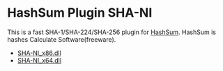 # HashSum Plugin SHA-NI

This is a fast SHA-1/SHA-224/SHA-256 plugin for [HashSum](https://hp.vector.co.jp/authors/VA052754/#hashsum). HashSum is hashes Calculate Software(freeware).

* [SHA-NI_x86.dll](https://github.com/silight-jp/HashSum-Plugin-SHA-NI/releases/download/1.0.0.0/SHA-NI_x86.dll)
* [SHA-NI_x64.dll](https://github.com/silight-jp/HashSum-Plugin-SHA-NI/releases/download/1.0.0.0/SHA-NI_x64.dll)
